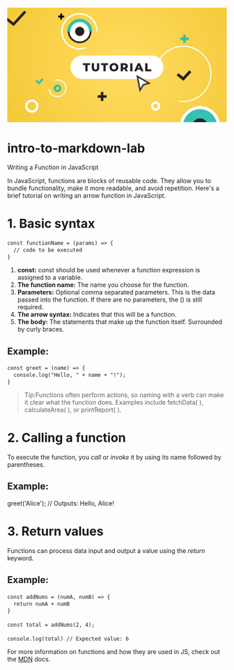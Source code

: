 ![some alt text](./assets/1200x628_logstash-tutorial-min.jpg)

# intro-to-markdown-lab
Writing a Function in JavaScript

In JavaScript, functions are blocks of reusable code. They allow you to bundle functionality, make it more readable, and avoid repetition. Here's a brief tutorial on writing an arrow function in JavaScript.

# 1. Basic syntax
```
const functionName = (params) => {
  // code to be executed
}
```

1. **const:** const should be used whenever a function expression is assigned to a variable.
2. **The function name:** The name you choose for the function.
3. **Parameters:** Optional comma separated parameters. This is the data passed into the function. If there are no parameters, the () is still required.
4. **The arrow syntax:** Indicates that this will be a function.
5. **The body:** The statements that make up the function itself. Surrounded by curly braces.

## Example:
```
const greet = (name) => {
  console.log("Hello, " + name + "!");
}
```
>Tip:Functions often perform actions, so naming with a verb can make it clear what the function does. Examples include fetchData( ), calculateArea( ), or printReport( ). 

 # 2. Calling a function

To execute the function, you _call_ or _invoke_ it by using its name followed by parentheses.

## Example:

greet('Alice'); // Outputs: Hello, Alice!

# 3. Return values

Functions can process data input and output a value using the _return_ keyword.

## Example: 
```
const addNums = (numA, numB) => {
  return numA + numB
}

const total = addNums(2, 4);

console.log(total) // Expected value: 6
```
For more information on functions and how they are used in JS, check out the [MDN](https://developer.mozilla.org/en-US/docs/Web/JavaScript/Guide/Functions) docs. 

